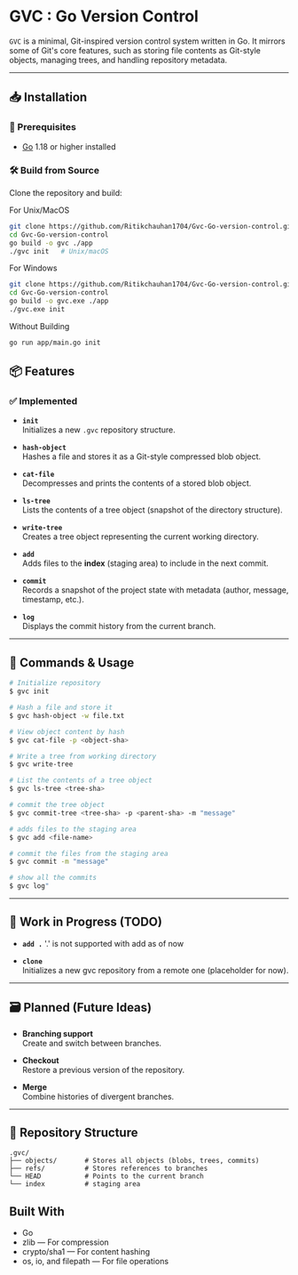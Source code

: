 # GVC : Go Version Control

`GVC` is a minimal, Git-inspired version control system written in Go. It mirrors some of Git's core features, such as storing file contents as Git-style objects, managing trees, and handling repository metadata.

---

## 📥 Installation

### 🔧 Prerequisites
- [Go](https://golang.org/dl/) 1.18 or higher installed

### 🛠️ Build from Source

Clone the repository and build:

For Unix/MacOS
```bash
git clone https://github.com/Ritikchauhan1704/Gvc-Go-version-control.git
cd Gvc-Go-version-control
go build -o gvc ./app
./gvc init   # Unix/macOS
```

For Windows
```bash
git clone https://github.com/Ritikchauhan1704/Gvc-Go-version-control.git
cd Gvc-Go-version-control
go build -o gvc.exe ./app
./gvc.exe init  
```
Without Building
```bash
go run app/main.go init
```

## 📦 Features

### ✅ Implemented

- **`init`**  
  Initializes a new `.gvc` repository structure.

- **`hash-object`**  
  Hashes a file and stores it as a Git-style compressed blob object.

- **`cat-file`**  
  Decompresses and prints the contents of a stored blob object.

- **`ls-tree`**  
  Lists the contents of a tree object (snapshot of the directory structure).

- **`write-tree`**  
  Creates a tree object representing the current working directory.

- **`add`**  
  Adds files to the **index** (staging area) to include in the next commit.

- **`commit`**  
  Records a snapshot of the project state with metadata (author, message, timestamp, etc.).

- **`log`**  
  Displays the commit history from the current branch.
---

## 🔧 Commands & Usage

```bash
# Initialize repository
$ gvc init

# Hash a file and store it
$ gvc hash-object -w file.txt

# View object content by hash
$ gvc cat-file -p <object-sha>

# Write a tree from working directory
$ gvc write-tree

# List the contents of a tree object
$ gvc ls-tree <tree-sha>

# commit the tree object
$ gvc commit-tree <tree-sha> -p <parent-sha> -m "message"

# adds files to the staging area
$ gvc add <file-name>

# commit the files from the staging area
$ gvc commit -m "message"

# show all the commits
$ gvc log"

```

---

## 🧩 Work in Progress (TODO)

- **`add .`**
  '.' is not supported with add as of now

- **`clone`**  
  Initializes a new gvc repository from a remote one (placeholder for now).

---

## 🗃️ Planned (Future Ideas)

- **Branching support**  
  Create and switch between branches.

- **Checkout**  
  Restore a previous version of the repository.

- **Merge**  
  Combine histories of divergent branches.

---

## 📁 Repository Structure

```
.gvc/
├── objects/       # Stores all objects (blobs, trees, commits)
├── refs/          # Stores references to branches
└── HEAD           # Points to the current branch
└── index          # staging area
```

## Built With

- Go
- zlib — For compression
- crypto/sha1 — For content hashing
- os, io, and filepath — For file operations
